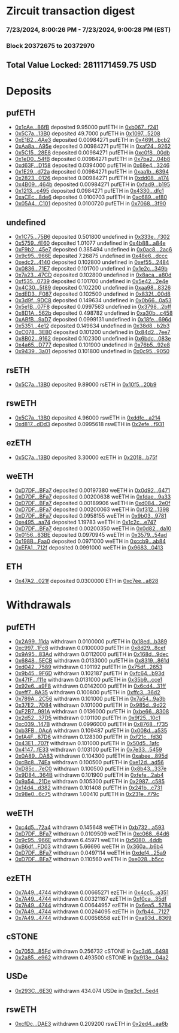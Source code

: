 # Zircuit transaction digest
### 7/23/2024, 8:00:26 PM - 7/23/2024, 9:00:28 PM (EST)
### Block 20372675 to 20372970

## Total Value Locked: 2811171459.75 USD

# Deposits
## pufETH
- [0x1cAe...86fB](https://etherscan.io/address/0x1cAe73cC9B5697c78B7514eCEfa0D0FDfd2386fB) deposited 9.95000 pufETH in [0xb067...f241](https://etherscan.io/tx/0x1cAe73cC9B5697c78B7514eCEfa0D0FDfd2386fB)
- [0x5C7a...13B0](https://etherscan.io/address/0x5C7a3f26697f960534a77bA33365EfA98FBB13B0) deposited 49.7000 pufETH in [0x1097...5208](https://etherscan.io/tx/0x5C7a3f26697f960534a77bA33365EfA98FBB13B0)
- [0xE1B2...4Ae3](https://etherscan.io/address/0xE1B268468D4dadDC0599EdDae754b70Ac38C4Ae3) deposited 0.00984271 pufETH in [0x469f...bcb2](https://etherscan.io/tx/0xE1B268468D4dadDC0599EdDae754b70Ac38C4Ae3)
- [0xAa8a...A95e](https://etherscan.io/address/0xAa8a7Ce6e41dF60f9552Ac12503aeda4a15eA95e) deposited 0.00984271 pufETH in [0xaf24...9262](https://etherscan.io/tx/0xAa8a7Ce6e41dF60f9552Ac12503aeda4a15eA95e)
- [0x5C15...28E8](https://etherscan.io/address/0x5C15f135Ced4a88599842AC3bd7453Bf912128E8) deposited 0.00984271 pufETH in [0xc0f8...00db](https://etherscan.io/tx/0x5C15f135Ced4a88599842AC3bd7453Bf912128E8)
- [0x1eD0...54fB](https://etherscan.io/address/0x1eD077F04e6471edeAe16BA439D13ABACf6E54fB) deposited 0.00984271 pufETH in [0x7ba2...04b8](https://etherscan.io/tx/0x1eD077F04e6471edeAe16BA439D13ABACf6E54fB)
- [0xd63F...D158](https://etherscan.io/address/0xd63F5B662E41A54E269D7002ea36179Ffae2D158) deposited 0.0394000 pufETH in [0x68e4...3246](https://etherscan.io/tx/0xd63F5B662E41A54E269D7002ea36179Ffae2D158)
- [0x1E29...d72a](https://etherscan.io/address/0x1E2977a03Ef62d83324401BBD53371d7CE2Ad72a) deposited 0.00984271 pufETH in [0xaa1b...6394](https://etherscan.io/tx/0x1E2977a03Ef62d83324401BBD53371d7CE2Ad72a)
- [0x2823...0126](https://etherscan.io/address/0x2823253dDD82453E253c81D0946eA82E9D4C0126) deposited 0.00984271 pufETH in [0xdd08...a174](https://etherscan.io/tx/0x2823253dDD82453E253c81D0946eA82E9D4C0126)
- [0x4B09...464b](https://etherscan.io/address/0x4B09a2CAfA713906E6bDA45db114F51a205f464b) deposited 0.00984271 pufETH in [0xfad9...b195](https://etherscan.io/tx/0x4B09a2CAfA713906E6bDA45db114F51a205f464b)
- [0x1213...c495](https://etherscan.io/address/0x12131FB07493303C02D009B779071cD5c52cc495) deposited 0.0984271 pufETH in [0x4330...dfc1](https://etherscan.io/tx/0x12131FB07493303C02D009B779071cD5c52cc495)
- [0xaCEc...8de6](https://etherscan.io/address/0xaCEc29A9BF6DDd050Ee8e0a04E6AfD3A22488de6) deposited 0.0100703 pufETH in [0xc689...ef80](https://etherscan.io/tx/0xaCEc29A9BF6DDd050Ee8e0a04E6AfD3A22488de6)
- [0x05A4...C101](https://etherscan.io/address/0x05A4a82111e2302d8f994f23Bff4c5Fc9E37C101) deposited 0.0100720 pufETH in [0x7068...3f90](https://etherscan.io/tx/0x05A4a82111e2302d8f994f23Bff4c5Fc9E37C101)
## undefined
- [0x1C75...75B6](https://etherscan.io/address/0x1C753C7182a6c91a6496d8b436B98a35bebf75B6) deposited 0.501800 undefined in [0x333e...f302](https://etherscan.io/tx/0x1C753C7182a6c91a6496d8b436B98a35bebf75B6)
- [0x5759...fE60](https://etherscan.io/address/0x575929268e30CB510Cf4718BECfc088A2c90fE60) deposited 1.01077 undefined in [0x4b88...a84e](https://etherscan.io/tx/0x575929268e30CB510Cf4718BECfc088A2c90fE60)
- [0xF9b2...45e7](https://etherscan.io/address/0xF9b28Aeb14fDE8c45dA480f8A37248B15F6045e7) deposited 0.385494 undefined in [0x0ac8...2ac6](https://etherscan.io/tx/0xF9b28Aeb14fDE8c45dA480f8A37248B15F6045e7)
- [0x9c95...966E](https://etherscan.io/address/0x9c95F09c1d68c4338aE053E452329E1F7516966E) deposited 7.26875 undefined in [0x48e6...dccc](https://etherscan.io/tx/0x9c95F09c1d68c4338aE053E452329E1F7516966E)
- [0xedc2...4140](https://etherscan.io/address/0xedc2c2aFdcE6F61b0e5725C1f522e46d73784140) deposited 0.102800 undefined in [0xef55...2484](https://etherscan.io/tx/0xedc2c2aFdcE6F61b0e5725C1f522e46d73784140)
- [0x0836...71E7](https://etherscan.io/address/0x083693684bAeaFCDcDe5AC59e6556e8F963571E7) deposited 0.101700 undefined in [0x1e2c...349b](https://etherscan.io/tx/0x083693684bAeaFCDcDe5AC59e6556e8F963571E7)
- [0x7a23...47CD](https://etherscan.io/address/0x7a23E60B3f38DB0B9Ae6671105A8c0012C7047CD) deposited 0.102800 undefined in [0x8aca...a80d](https://etherscan.io/tx/0x7a23E60B3f38DB0B9Ae6671105A8c0012C7047CD)
- [0xf535...0739](https://etherscan.io/address/0xf5359958Ab04312179273aCC7c241D15106f0739) deposited 0.101700 undefined in [0x5e42...2e4e](https://etherscan.io/tx/0xf5359958Ab04312179273aCC7c241D15106f0739)
- [0x4C30...5f89](https://etherscan.io/address/0x4C300c26398cdB955D688241AA5CB83Ee3C05f89) deposited 0.102200 undefined in [0xaa98...8326](https://etherscan.io/tx/0x4C300c26398cdB955D688241AA5CB83Ee3C05f89)
- [0xdED3...F087](https://etherscan.io/address/0xdED3aEc4fe9Ec422F8D93c40204d1F521BBCF087) deposited 0.102500 undefined in [0x832f...00d8](https://etherscan.io/tx/0xdED3aEc4fe9Ec422F8D93c40204d1F521BBCF087)
- [0x3d9f...9DC8](https://etherscan.io/address/0x3d9fe6df460d71fe9E380545304EeE6307d59DC8) deposited 0.149634 undefined in [0x0b66...0a53](https://etherscan.io/tx/0x3d9fe6df460d71fe9E380545304EeE6307d59DC8)
- [0x5e1B...07F8](https://etherscan.io/address/0x5e1B1BbE5a209FEDf65dD69366B2e731218e07F8) deposited 0.0997563 undefined in [0x3798...2bff](https://etherscan.io/tx/0x5e1B1BbE5a209FEDf65dD69366B2e731218e07F8)
- [0x8D1A...562b](https://etherscan.io/address/0x8D1A4C71642488ABAF01c8b31fa5B711AA3b562b) deposited 0.498782 undefined in [0xa30b...c458](https://etherscan.io/tx/0x8D1A4C71642488ABAF01c8b31fa5B711AA3b562b)
- [0xABfB...9aD7](https://etherscan.io/address/0xABfB2C338F91A91E0B0C9B140DABd95Ed9589aD7) deposited 0.0999131 undefined in [0x18fe...696d](https://etherscan.io/tx/0xABfB2C338F91A91E0B0C9B140DABd95Ed9589aD7)
- [0x5351...4e12](https://etherscan.io/address/0x53511BD5Ef5BfC0Cc40C564221bCb520C57C4e12) deposited 0.149634 undefined in [0x38d8...b2b3](https://etherscan.io/tx/0x53511BD5Ef5BfC0Cc40C564221bCb520C57C4e12)
- [0xC078...3EB0](https://etherscan.io/address/0xC0780707d671E7B5Cb064081cdF86Eed77ce3EB0) deposited 0.101200 undefined in [0x84d2...7ee7](https://etherscan.io/tx/0xC0780707d671E7B5Cb064081cdF86Eed77ce3EB0)
- [0x8B02...9162](https://etherscan.io/address/0x8B02dF9A16Fc6FB1235DA46e46896928D9be9162) deposited 0.102300 undefined in [0x6bdc...083e](https://etherscan.io/tx/0x8B02dF9A16Fc6FB1235DA46e46896928D9be9162)
- [0x4a65...D777](https://etherscan.io/address/0x4a65515FaF712A490C54B1F26E441cEB8CA3D777) deposited 0.101900 undefined in [0x76b5...92e8](https://etherscan.io/tx/0x4a65515FaF712A490C54B1F26E441cEB8CA3D777)
- [0x9439...3a01](https://etherscan.io/address/0x94391Cb08aD1eE2C80598B480675D1fC7A163a01) deposited 0.101800 undefined in [0x0c95...9050](https://etherscan.io/tx/0x94391Cb08aD1eE2C80598B480675D1fC7A163a01)
## rsETH
- [0x5C7a...13B0](https://etherscan.io/address/0x5C7a3f26697f960534a77bA33365EfA98FBB13B0) deposited 9.89000 rsETH in [0x10f5...20b9](https://etherscan.io/tx/0x5C7a3f26697f960534a77bA33365EfA98FBB13B0)
## rswETH
- [0x5C7a...13B0](https://etherscan.io/address/0x5C7a3f26697f960534a77bA33365EfA98FBB13B0) deposited 4.96000 rswETH in [0xddfc...a214](https://etherscan.io/tx/0x5C7a3f26697f960534a77bA33365EfA98FBB13B0)
- [0xd817...dDd3](https://etherscan.io/address/0xd81708826C5DFA464b5015C8ba3AD06D2cA3dDd3) deposited 0.0995618 rswETH in [0x2efe...f931](https://etherscan.io/tx/0xd81708826C5DFA464b5015C8ba3AD06D2cA3dDd3)
## ezETH
- [0x5C7a...13B0](https://etherscan.io/address/0x5C7a3f26697f960534a77bA33365EfA98FBB13B0) deposited 3.30000 ezETH in [0x2018...b75f](https://etherscan.io/tx/0x5C7a3f26697f960534a77bA33365EfA98FBB13B0)
## weETH
- [0xD7DF...BFa7](https://etherscan.io/address/0xD7DF7E085214743530afF339aFC420c7c720BFa7) deposited 0.00197380 weETH in [0x0d92...6471](https://etherscan.io/tx/0xD7DF7E085214743530afF339aFC420c7c720BFa7)
- [0xD7DF...BFa7](https://etherscan.io/address/0xD7DF7E085214743530afF339aFC420c7c720BFa7) deposited 0.00200638 weETH in [0xfdae...9a33](https://etherscan.io/tx/0xD7DF7E085214743530afF339aFC420c7c720BFa7)
- [0xD7DF...BFa7](https://etherscan.io/address/0xD7DF7E085214743530afF339aFC420c7c720BFa7) deposited 0.00189906 weETH in [0xd084...2e0f](https://etherscan.io/tx/0xD7DF7E085214743530afF339aFC420c7c720BFa7)
- [0xD7DF...BFa7](https://etherscan.io/address/0xD7DF7E085214743530afF339aFC420c7c720BFa7) deposited 0.00200063 weETH in [0xf312...1398](https://etherscan.io/tx/0xD7DF7E085214743530afF339aFC420c7c720BFa7)
- [0xD7DF...BFa7](https://etherscan.io/address/0xD7DF7E085214743530afF339aFC420c7c720BFa7) deposited 0.0958155 weETH in [0x9b03...9781](https://etherscan.io/tx/0xD7DF7E085214743530afF339aFC420c7c720BFa7)
- [0xe495...aa74](https://etherscan.io/address/0xe495d8c21Bb0C4ab9a627627A4016DF40C6Daa74) deposited 1.19783 weETH in [0x1c2c...e747](https://etherscan.io/tx/0xe495d8c21Bb0C4ab9a627627A4016DF40C6Daa74)
- [0xD7DF...BFa7](https://etherscan.io/address/0xD7DF7E085214743530afF339aFC420c7c720BFa7) deposited 0.00200350 weETH in [0x0d82...da10](https://etherscan.io/tx/0xD7DF7E085214743530afF339aFC420c7c720BFa7)
- [0x0156...83BE](https://etherscan.io/address/0x0156Aeb70404D11f93071cb8124E53CBd5BD83BE) deposited 0.0970945 weETH in [0x3579...54ad](https://etherscan.io/tx/0x0156Aeb70404D11f93071cb8124E53CBd5BD83BE)
- [0x198B...Faa0](https://etherscan.io/address/0x198B4eFD4Ef39dA56466d7A141C91F4b12d2Faa0) deposited 0.0971000 weETH in [0xccb9...ab84](https://etherscan.io/tx/0x198B4eFD4Ef39dA56466d7A141C91F4b12d2Faa0)
- [0xEFA1...712f](https://etherscan.io/address/0xEFA1e59d1aE34B3c9b6a1cA6ACc2130599BB712f) deposited 0.0991000 weETH in [0x9683...0413](https://etherscan.io/tx/0xEFA1e59d1aE34B3c9b6a1cA6ACc2130599BB712f)
## ETH
- [0x47A2...021f](https://etherscan.io/address/0x47A20A79Ed7a7C6d776E29ed852d3aB7f1E1021f) deposited 0.0300000 ETH in [0xc7ee...a828](https://etherscan.io/tx/0x47A20A79Ed7a7C6d776E29ed852d3aB7f1E1021f)
# Withdrawals
## pufETH
- [0x2A99...11da](https://etherscan.io/address/0x2A9995C31EF874cC64a51F283882b75BD20611da) withdrawn 0.0100000 pufETH in [0x18ed...b389](https://etherscan.io/tx/0x2A9995C31EF874cC64a51F283882b75BD20611da)
- [0xc997...1Fc8](https://etherscan.io/address/0xc997367aE34A50a8f59E4395609Bf7cb7EC21Fc8) withdrawn 0.0100000 pufETH in [0x8d29...8cef](https://etherscan.io/tx/0xc997367aE34A50a8f59E4395609Bf7cb7EC21Fc8)
- [0x9A95...83Ad](https://etherscan.io/address/0x9A95Ef7BA2Cd0a8a1a91c9c6BcEB7712082983Ad) withdrawn 0.0112000 pufETH in [0x168d...9dec](https://etherscan.io/tx/0x9A95Ef7BA2Cd0a8a1a91c9c6BcEB7712082983Ad)
- [0x6848...5ECB](https://etherscan.io/address/0x684839C59B130B827eBf6AE51be755C749AE5ECB) withdrawn 0.0133000 pufETH in [0x8319...861d](https://etherscan.io/tx/0x684839C59B130B827eBf6AE51be755C749AE5ECB)
- [0xd042...7589](https://etherscan.io/address/0xd042eCB5d478eDC88F395c63Ab2395874D437589) withdrawn 0.101192 pufETH in [0x75df...2653](https://etherscan.io/tx/0xd042eCB5d478eDC88F395c63Ab2395874D437589)
- [0x9b45...9F6D](https://etherscan.io/address/0x9b4572b81108540EB1A65dbEA72CE4dA7A629F6D) withdrawn 0.102187 pufETH in [0xfc64...b93d](https://etherscan.io/tx/0x9b4572b81108540EB1A65dbEA72CE4dA7A629F6D)
- [0x47fF...f11e](https://etherscan.io/address/0x47fF41dFc23Fe3F15f680c2aa4A5FeafA12Bf11e) withdrawn 0.0131000 pufETH in [0x35b9...cce1](https://etherscan.io/tx/0x47fF41dFc23Fe3F15f680c2aa4A5FeafA12Bf11e)
- [0x92e6...a9F8](https://etherscan.io/address/0x92e6268aE8BDB5ce09Fadd8B099D257dbDaEa9F8) withdrawn 0.0142000 pufETH in [0x6cd4...31ff](https://etherscan.io/tx/0x92e6268aE8BDB5ce09Fadd8B099D257dbDaEa9F8)
- [0xeff7...8A35](https://etherscan.io/address/0xeff707064f4875B8d082aA32b4C3ef2c92Fd8A35) withdrawn 0.100800 pufETH in [0xffc3...36d2](https://etherscan.io/tx/0xeff707064f4875B8d082aA32b4C3ef2c92Fd8A35)
- [0x789A...2C56](https://etherscan.io/address/0x789A78cbFc26feC3D7B4743eE6B04Ed871162C56) withdrawn 0.101000 pufETH in [0x7a54...9a3b](https://etherscan.io/tx/0x789A78cbFc26feC3D7B4743eE6B04Ed871162C56)
- [0x37E2...7D84](https://etherscan.io/address/0x37E255833CF2b0684C9560Bb7a40Fe678a477D84) withdrawn 0.101000 pufETH in [0x985d...9d22](https://etherscan.io/tx/0x37E255833CF2b0684C9560Bb7a40Fe678a477D84)
- [0xF2B7...991A](https://etherscan.io/address/0xF2B7AaF7797429e3eB2f8315dd87bCb017fd991A) withdrawn 0.0136000 pufETH in [0xbe66...8308](https://etherscan.io/tx/0xF2B7AaF7797429e3eB2f8315dd87bCb017fd991A)
- [0x2d52...37D5](https://etherscan.io/address/0x2d5247b69214e347D9Ee7893eaD1A20EaA4D37D5) withdrawn 0.101100 pufETH in [0x9f25...10c1](https://etherscan.io/tx/0x2d5247b69214e347D9Ee7893eaD1A20EaA4D37D5)
- [0xc039...147B](https://etherscan.io/address/0xc039892Dd5dfCa60b4C9294633D47559337b147B) withdrawn 0.0996000 pufETH in [0x8768...f735](https://etherscan.io/tx/0xc039892Dd5dfCa60b4C9294633D47559337b147B)
- [0xb3FB...0AcA](https://etherscan.io/address/0xb3FB5A36502fd7538E813Ac5aB6a74Cfe3e60AcA) withdrawn 0.109487 pufETH in [0x008d...a535](https://etherscan.io/tx/0xb3FB5A36502fd7538E813Ac5aB6a74Cfe3e60AcA)
- [0xfA4F...87D6](https://etherscan.io/address/0xfA4F58Ab198f6Ac64c9081A65B1C27feACAE87D6) withdrawn 0.128300 pufETH in [0xf21c...fd30](https://etherscan.io/tx/0xfA4F58Ab198f6Ac64c9081A65B1C27feACAE87D6)
- [0x43E1...707f](https://etherscan.io/address/0x43E1A9b7F13FC57ef2B5201fcE08aFCD5Ec7707f) withdrawn 0.101000 pufETH in [0x50d5...1afc](https://etherscan.io/tx/0x43E1A9b7F13FC57ef2B5201fcE08aFCD5Ec7707f)
- [0x4147...fE33](https://etherscan.io/address/0x41477CbfB69eC9FCb8f5253AF5Ca4c1E6990fE33) withdrawn 0.103100 pufETH in [0x7e33...5459](https://etherscan.io/tx/0x41477CbfB69eC9FCb8f5253AF5Ca4c1E6990fE33)
- [0x0A89...DA83](https://etherscan.io/address/0x0A891ba0068E7381943BA2dA58d0371fBB29DA83) withdrawn 0.104300 pufETH in [0xabee...895d](https://etherscan.io/tx/0x0A891ba0068E7381943BA2dA58d0371fBB29DA83)
- [0xcBc8...74Ea](https://etherscan.io/address/0xcBc8c82b0FbA401d76bCea22196e5121f4D074Ea) withdrawn 0.100500 pufETH in [0xe12d...ad56](https://etherscan.io/tx/0xcBc8c82b0FbA401d76bCea22196e5121f4D074Ea)
- [0xD85c...7eC0](https://etherscan.io/address/0xD85cf4c3D99912C321cb2070a0c6841A24737eC0) withdrawn 0.100500 pufETH in [0x8b43...337e](https://etherscan.io/tx/0xD85cf4c3D99912C321cb2070a0c6841A24737eC0)
- [0x9D84...364B](https://etherscan.io/address/0x9D84259ccCAa6bAF574779764587d577eBd3364B) withdrawn 0.101900 pufETH in [0xfefe...2ab4](https://etherscan.io/tx/0x9D84259ccCAa6bAF574779764587d577eBd3364B)
- [0x9a54...21De](https://etherscan.io/address/0x9a54eE314bD238222D1a523311ca032D1Ccd21De) withdrawn 0.105300 pufETH in [0x2987...c585](https://etherscan.io/tx/0x9a54eE314bD238222D1a523311ca032D1Ccd21De)
- [0x14d4...d382](https://etherscan.io/address/0x14d490B09EE50a976056f7FCaC3CBd816407d382) withdrawn 0.101408 pufETH in [0x241b...c731](https://etherscan.io/tx/0x14d490B09EE50a976056f7FCaC3CBd816407d382)
- [0x98e0...6c75](https://etherscan.io/address/0x98e0661190aD75A6a3f29b03F92c381346296c75) withdrawn 1.00410 pufETH in [0x231e...f79c](https://etherscan.io/tx/0x98e0661190aD75A6a3f29b03F92c381346296c75)
## weETH
- [0xc4d5...72a4](https://etherscan.io/address/0xc4d5931FD4d43b2B82B7aB2a83009e222fc672a4) withdrawn 0.145648 weETH in [0xb732...a593](https://etherscan.io/tx/0xc4d5931FD4d43b2B82B7aB2a83009e222fc672a4)
- [0xD7DF...BFa7](https://etherscan.io/address/0xD7DF7E085214743530afF339aFC420c7c720BFa7) withdrawn 0.0109509 weETH in [0xc068...64d6](https://etherscan.io/tx/0xD7DF7E085214743530afF339aFC420c7c720BFa7)
- [0x9c95...966E](https://etherscan.io/address/0x9c95F09c1d68c4338aE053E452329E1F7516966E) withdrawn 6.45971 weETH in [0x5080...4ddb](https://etherscan.io/tx/0x9c95F09c1d68c4338aE053E452329E1F7516966E)
- [0xB6df...FD03](https://etherscan.io/address/0xB6df21296A5e7Fc98025e575391bf9423898FD03) withdrawn 5.66696 weETH in [0x360a...b6b4](https://etherscan.io/tx/0xB6df21296A5e7Fc98025e575391bf9423898FD03)
- [0xD7DF...BFa7](https://etherscan.io/address/0xD7DF7E085214743530afF339aFC420c7c720BFa7) withdrawn 0.0497114 weETH in [0xdef4...25a9](https://etherscan.io/tx/0xD7DF7E085214743530afF339aFC420c7c720BFa7)
- [0xD7DF...BFa7](https://etherscan.io/address/0xD7DF7E085214743530afF339aFC420c7c720BFa7) withdrawn 0.110560 weETH in [0xe028...b5cc](https://etherscan.io/tx/0xD7DF7E085214743530afF339aFC420c7c720BFa7)
## ezETH
- [0x7A49...4744](https://etherscan.io/address/0x7A493Be5c2ce014cD049Bf178a1ac0Db1B434744) withdrawn 0.00665271 ezETH in [0x4cc5...a351](https://etherscan.io/tx/0x7A493Be5c2ce014cD049Bf178a1ac0Db1B434744)
- [0x7A49...4744](https://etherscan.io/address/0x7A493Be5c2ce014cD049Bf178a1ac0Db1B434744) withdrawn 0.00321167 ezETH in [0xf0ca...35df](https://etherscan.io/tx/0x7A493Be5c2ce014cD049Bf178a1ac0Db1B434744)
- [0x7A49...4744](https://etherscan.io/address/0x7A493Be5c2ce014cD049Bf178a1ac0Db1B434744) withdrawn 0.00644957 ezETH in [0x6ea5...5784](https://etherscan.io/tx/0x7A493Be5c2ce014cD049Bf178a1ac0Db1B434744)
- [0x7A49...4744](https://etherscan.io/address/0x7A493Be5c2ce014cD049Bf178a1ac0Db1B434744) withdrawn 0.00264095 ezETH in [0xfb44...7127](https://etherscan.io/tx/0x7A493Be5c2ce014cD049Bf178a1ac0Db1B434744)
- [0x7A49...4744](https://etherscan.io/address/0x7A493Be5c2ce014cD049Bf178a1ac0Db1B434744) withdrawn 0.00656558 ezETH in [0xa93d...8369](https://etherscan.io/tx/0x7A493Be5c2ce014cD049Bf178a1ac0Db1B434744)
## cSTONE
- [0x7053...85Fd](https://etherscan.io/address/0x705305a2Fe1a770195FEf22C7a86E9FcE02d85Fd) withdrawn 0.256732 cSTONE in [0xc3d6...6498](https://etherscan.io/tx/0x705305a2Fe1a770195FEf22C7a86E9FcE02d85Fd)
- [0x2a85...e962](https://etherscan.io/address/0x2a85F5a537F5863d758709667EF06A5A8F26e962) withdrawn 0.493500 cSTONE in [0x913e...04a2](https://etherscan.io/tx/0x2a85F5a537F5863d758709667EF06A5A8F26e962)
## USDe
- [0x293C...6E30](https://etherscan.io/address/0x293C6937D8D82e05B01335F7B33FBA0c8e256E30) withdrawn 434.074 USDe in [0xe3cf...5ed4](https://etherscan.io/tx/0x293C6937D8D82e05B01335F7B33FBA0c8e256E30)
## rswETH
- [0xcfDc...DAE3](https://etherscan.io/address/0xcfDcb27c3789657202fdDD9809873269EA38DAE3) withdrawn 0.209200 rswETH in [0x2ed4...aa6b](https://etherscan.io/tx/0xcfDcb27c3789657202fdDD9809873269EA38DAE3)
